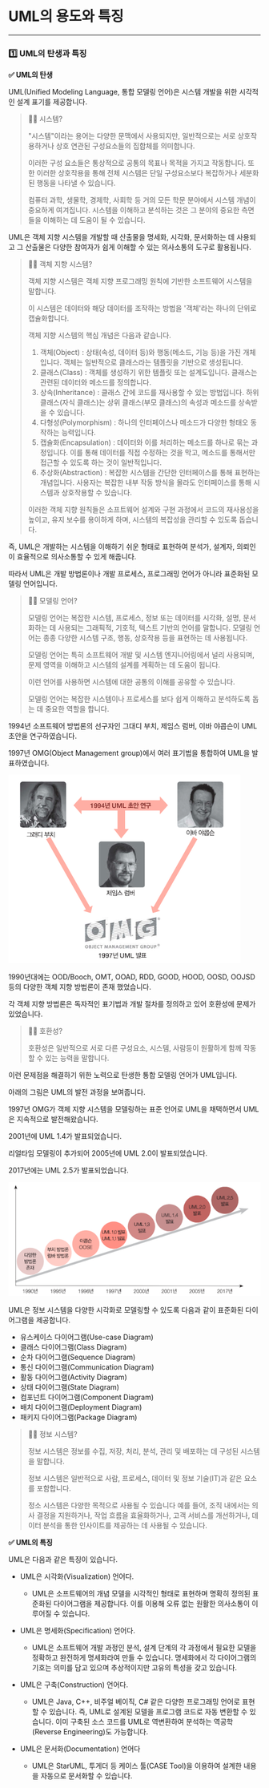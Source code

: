 # UML의 용도와 특징
---

### 1️⃣ UML의 탄생과 특징

**✅ UML의 탄생**

UML(Unified Modeling Language, 통합 모델링 언어)은 시스템 개발을 위한 시각적인 설계 표기를 제공합니다.

> 🙋‍♂️ 시스템?
>
> "시스템"이라는 용어는 다양한 문맥에서 사용되지만, 일반적으로는 서로 상호작용하거나 상호 연관된 구성요소들의 집합체를 의미합니다.
>
> 이러한 구성 요소들은 통상적으로 공통의 목표나 목적을 가지고 작동합니다.
> 또한 이러한 상호작용을 통해 전체 시스템은 단일 구성요소보다 복잡하거나 세분화된 행동을 나타낼 수 있습니다.
>
> 컴퓨터 과학, 생물학, 경제학, 사회학 등 거의 모든 학문 분야에서 시스템 개념이 중요하게 여겨집니다.
> 시스템을 이해하고 분석하는 것은 그 분야의 중요한 측면들을 이해하는 데 도움이 될 수 있습니다.

UML은 객체 지향 시스템을 개발할 때 산출물을 명세화, 시각화, 문서화하는 데 사용되고 그 산출물은 다양한 참여자가 쉽게 이해할 수 있는 의사소통의 도구로 활용됩니다.

> 🙋‍♂️ 객체 지향 시스템?
> 
> 객체 지향 시스템은 객체 지향 프로그래밍 원칙에 기반한 소프트웨어 시스템을 말합니다.
>
> 이 시스템은 데이터와 해당 데이터를 조작하는 방법을 '객체'라는 하나의 단위로 캡슐화합니다.
> 
> 객체 지향 시스템의 핵심 개념은 다음과 같습니다.
> 
> 1. 객체(Object) : 상태(속성, 데이터 등)와 행동(메소드, 기능 등)을 가진 개체입니다. 객체는 일반적으로 클래스라는 템플릿을 기반으로 생성됩니다.
> 2. 클래스(Class) : 객체를 생성하기 위한 템플릿 또는 설계도입니다. 클래스는 관련된 데이터와 메소드를 정의합니다.
> 3. 상속(Inheritance) : 클래스 간에 코드를 재사용할 수 있는 방법입니다. 하위 클래스(자식 클래스)는 상위 클래스(부모 클래스)의 속성과 메소드를 상속받을 수 있습니다.
> 4. 다형성(Polymorphism) : 하나의 인터페이스나 메소드가 다양한 형태오 동작하는 능력입니다.
> 5. 캡슐화(Encapsulation) : 데이터와 이를 처리하는 메소드를 하나로 묶는 과정입니다. 이를 통해 데이터를 직접 수정하는 것을 막고, 메소드를 통해서만 접근할 수 있도록 하는 것이 일반적입니다.
> 6. 추상화(Abstraction) : 복잡한 시스템을 간단한 인터페이스를 통해 표현하는 개념입니다. 사용자는 복잡한 내부 작동 방식을 몰라도 인터페이스를 통해 시스템과 상호작용할 수 있습니다.
>
> 이러한 객체 지향 원칙들은 소프트웨어 설계와 구현 과정에서 코드의 재사용성을 높이고, 유지 보수를 용이하게 하며, 시스템의 복잡성을 관리할 수 있도록 돕습니다.

즉, UML은 개발하는 시스템을 이해하기 쉬운 형태로 표현하여 분석가, 설계자, 의뢰인이 효율적으로 의사소통할 수 있게 해줍니다.

따라서 UML은 개발 방법론이나 개발 프로세스, 프로그래밍 언어가 아니라 표준화된 모델링 언어입니다.

> 🙋‍♂️ 모델링 언어?
> 
> 모델링 언어는 복잡한 시스템, 프로세스, 정보 또는 데이터를 시각화, 설명, 문서화하는 데 사용되는 그래픽적, 기호적, 텍스트 기반의 언어를 말합니다.
> 모델링 언어는 종종 다양한 시스템 구조, 행동, 상호작용 등을 표현하는 데 사용됩니다.
> 
> 모델링 언어는 특히 소프트웨어 개발 및 시스템 엔지니어링에서 널리 사용되며, 문제 영역을 이해하고 시스템의 설계를 계획하는 데 도움이 됩니다.
>
> 이런 언어를 사용하면 시스템에 대한 공통의 이해를 공유할 수 있습니다.
>
> 모델링 언어는 복잡한 시스템이나 프로세스를 보다 쉽게 이해하고 분석하도록 돕는 데 중요한 역할을 합니다. 

1994년 소프트웨어 방법론의 선구자인 그대디 부치, 제임스 럼버, 이바 야콥슨이 UML 초안을 연구하였습니다.

1997년 OMG(Object Management group)에서 여러 표기법을 통합하여 UML을 발표하였습니다.

![](https://github.com/devKobe24/images/blob/main/%E1%84%89%E1%85%B3%E1%84%8F%E1%85%B3%E1%84%85%E1%85%B5%E1%86%AB%E1%84%89%E1%85%A3%E1%86%BA%202023-05-26%20%E1%84%8B%E1%85%A9%E1%84%8C%E1%85%A5%E1%86%AB%207.36.00.png?raw=true)

1990년대에는 OOD/Booch, OMT, OOAD, RDD, GOOD, HOOD, OOSD, OOJSD 등의 다양한 객체 지향 방법론이 존재 했었습니다.

각 객체 지향 방법론은 독자적인 표기법과 개발 절차를 정의하고 있어 호환성에 문제가 있었습니다.

> 🙋‍♂️ 호환성?
>
> 호환성은 일반적으로 서로 다른 구성요소, 시스템, 사람등이 원활하게 함께 작동할 수 있는 능력을 말합니다.

이런 문제점을 해결하기 위한 노력으로 탄생한 통합 모델링 언어가 UML입니다.

아래의 그림은 UML의 발전 과정을 보여줍니다.

1997년 OMG가 객체 지향 시스템을 모델링하는 표준 언어로 UML을 채택하면서 UML은 지속적으로 발전해왔습니다.

2001년에 UML 1.4가 발표되었습니다.

리얼타임 모델링이 추가되어 2005년에 UML 2.0이 발표되었습니다.

2017년에는 UML 2.5가 발표되었습니다.

![](https://github.com/devKobe24/images/blob/main/%E1%84%89%E1%85%B3%E1%84%8F%E1%85%B3%E1%84%85%E1%85%B5%E1%86%AB%E1%84%89%E1%85%A3%E1%86%BA%202023-05-26%20%E1%84%8B%E1%85%A9%E1%84%8C%E1%85%A5%E1%86%AB%207.47.06.png?raw=true)

UML은 정보 시스템을 다양한 시각화로 모델링할 수 있도록 다음과 같이 표준화된 다이어그램을 제공합니다.
- 유스케이스 다이어그램(Use-case Diagram)
- 클래스 다이어그램(Class Diagram)
- 순차 다이어그램(Sequence Diagram)
- 통신 다이어그램(Communication Diagram)
- 활동 다이어그램(Activity Diagram)
- 상태 다이어그램(State Diagram)
- 컴포넌트 다이어그램(Component Diagram)
- 배치 다이어그램(Deployment Diagram)
- 패키지 다이어그램(Package Diagram)

> 🙋‍♂️ 정보 시스템?
>
> 정보 시스템은 정보를 수집, 저장, 처리, 분석, 관리 및 배포하는 데 구성된 시스템을 말합니다.
> 
> 정보 시스템은 일반적으로 사람, 프로세스, 데이터 및 정보 기술(IT)과 같은 요소를 포함합니다.
>
> 정소 시스템은 다양한 목적으로 사용될 수 있습니다 예를 들어, 조직 내에서는 의사 결정을 지원하거나, 작업 흐름을 효율화하거나, 고객 서비스를 개선하거나, 데이터 분석을 통한 인사이트를 제공하는 데 사용될 수 있습니다.

**✅ UML의 특징**

UML은 다음과 같은 특징이 있습니다.

- UML은 시각화(Visualization) 언어다.
    - UML은 소프트웨어의 개념 모델을 시각적인 형태로 표현하며 명확히 정의된 표준화된 다이어그램을 제공합니다. 이를 이용해 오류 없는 원활한 의사소통이 이루어질 수 있습니다.

- UML은 명세화(Specification) 언어다.
    - UML은 소프트웨어 개발 과정인 분석, 설계 단계의 각 과정에서 필요한 모델을 정확하고 완전하게 명세화라여 만들 수 있습니다. 명세화에서 각 다이어그램의 기호는 의미를 담고 있으며 추상적이지만 고유의 특성을 갖고 있습니다.

- UML은 구축(Construction) 언어다.
    - UML은 Java, C++, 비주얼 베이직, C# 같은 다양한 프로그래밍 언어로 표현 할 수 있습니다. 즉, UML로 설계된 모델을 프로그램 코드로 자동 변환할 수 있습니다. 이미 구축된 소스 코드를 UML로 역변환하여 분석하는 역공학(Reverse Engineering)도 가능합니다.

- UML은 문서화(Documentation) 언어다
    - UML은 StarUML, 투게더 등 케이스 툴(CASE Tool)을 이용하여 설계한 내용을 자동으로 문서화할 수 있습니다.
